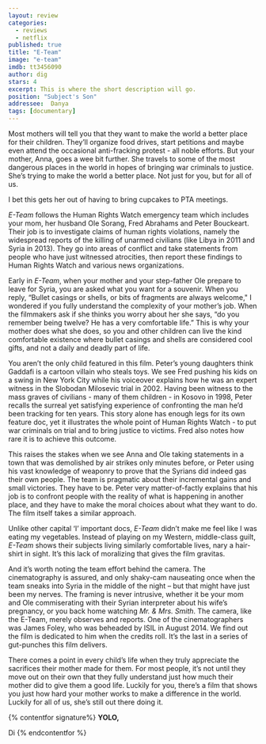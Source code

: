 ```yaml
---
layout: review
categories: 
  - reviews
  - netflix
published: true
title: "E-Team"
image: "e-team"
imdb: tt3456090
author: dig
stars: 4
excerpt: This is where the short description will go.
position: "Subject's Son"
addressee:  Danya
tags: [documentary]
---
```

Most mothers will tell you that they want to make the world a better place for their children. They’ll organize food drives, start petitions and maybe even attend the occasional anti-fracking protest - all noble efforts. But your mother, Anna, goes a wee bit further. She travels to some of the most dangerous places in the world in hopes of bringing war criminals to justice. She’s trying to make the world a better place. Not just for you, but for all of us. 

I bet this gets her out of having to bring cupcakes to PTA meetings.

_E-Team_ follows the Human Rights Watch emergency team which includes your mom, her husband Ole Sorang, Fred Abrahams and Peter Bouckeart. Their job is to investigate claims of human rights violations, namely the widespread reports of the killing of unarmed civilians (like Libya in 2011 and Syria in 2013). They go into areas of conflict and take statements from people who have just witnessed atrocities, then report these findings to Human Rights Watch and various news organizations. 

Early in _E-Team_, when your mother and your step-father Ole prepare to leave for Syria, you are asked what you want for a souvenir. When you reply, “Bullet casings or shells, or bits of fragments are always welcome," I wondered if you fully understand the complexity of your mother’s job. When the filmmakers ask if she thinks you worry about her she says, “do you remember being twelve? He has a very comfortable life.” This is why your mother does what she does, so you and other children can live the kind comfortable existence where bullet casings and shells are considered cool gifts, and not a daily and deadly part of life. 

You aren’t the only child featured in this film. Peter’s young daughters think Gaddafi is a cartoon villain who steals toys. We see Fred pushing his kids on a swing in New York City while his voiceover explains how he was an expert witness in the Slobodan Milosevic trial in 2002. Having been witness to the mass graves of civilians - many of them children - in Kosovo in 1998, Peter recalls the surreal yet satisfying experience of confronting the man he’d been tracking for ten years. This story alone has enough legs for its own feature doc, yet it illustrates the whole point of Human Rights Watch - to put war criminals on trial and to bring justice to victims. Fred also notes how rare it is to achieve this outcome.

This raises the stakes when we see Anna and Ole taking statements in a town that was demolished by air strikes only minutes before, or Peter using his vast knowledge of weaponry to prove that the Syrians did indeed gas their own people. The team is pragmatic about their incremental gains and small victories. They have to be. Peter very matter-of-factly explains that his job is to confront people with the reality of what is happening in another place, and they have to make the moral choices about what they want to do. The film itself takes a similar approach. 

Unlike other capital ‘I’ important docs, _E-Team_ didn’t make me feel like I was eating my vegetables. Instead of playing on my Western, middle-class guilt, _E-Team_ shows their subjects living similarly comfortable lives, nary a hair-shirt in sight. It’s this lack of moralizing that gives the film gravitas. 

And it’s worth noting the team effort behind the camera. The cinematography is assured, and only shaky-cam nauseating once when the team sneaks into Syria in the middle of the night – but that might have just been my nerves. The framing is never intrusive, whether it be your mom and Ole commiserating with their Syrian interpreter about his wife’s pregnancy, or you back home watching _Mr. & Mrs. Smith_. The camera, like the E-Team, merely observes and reports. One of the cinematographers was James Foley, who was beheaded by ISIL in August 2014. We find out the film is dedicated to him when the credits roll. It’s the last in a series of gut-punches this film delivers.

There comes a point in every child’s life when they truly appreciate the sacrifices their mother made for them. For most people, it’s not until they move out on their own that they fully understand just how much their mother did to give them a good life. Luckily for you, there’s a film that shows you just how hard your mother works to make a difference in the world. Luckily for all of us, she’s still out there doing it.

{% contentfor signature%}
**YOLO,**

Di
{% endcontentfor %}
